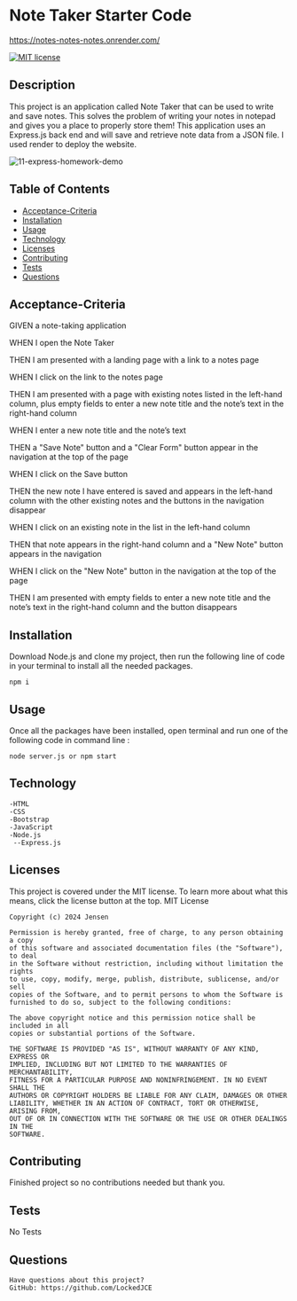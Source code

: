 # Note Taker Starter Code
https://notes-notes-notes.onrender.com/

 [![MIT license](https://img.shields.io/badge/License-MIT-blue.svg)](https://lbesson.mit-license.org/)
## Description
   This project is an application called Note Taker that can be used to write and save notes. 
   This solves the problem of writing your notes in notepad and gives you a place to properly store them! 
   This application uses an Express.js back end and will save and retrieve note data from a JSON file. 
   I used render to deploy the website.

![11-express-homework-demo](https://github.com/LockedJCE/Notes-Notes-Notes-/assets/163614828/424c6e7a-4daa-47a6-a168-1419272a5012)


## Table of Contents
  * [Acceptance-Criteria](#acceptance-criteria)
  * [Installation](#installation)
  * [Usage](#usage)
  * [Technology](#technology)
  * [Licenses](#licenses)
  * [Contributing](#contributing)
  * [Tests](#tests)
  * [Questions](#questions)
## Acceptance-Criteria
   GIVEN a note-taking application
   
   WHEN I open the Note Taker
   
   THEN I am presented with a landing page with a link to a notes page
   
   WHEN I click on the link to the notes page
   
   THEN I am presented with a page with existing notes listed in the left-hand column, plus empty fields to enter a new note title and the note’s text in the right-hand column
   
   WHEN I enter a new note title and the note’s text
   
   THEN a "Save Note" button and a "Clear Form" button appear in the navigation at the top of the page
   
   WHEN I click on the Save button
   
   THEN the new note I have entered is saved and appears in the left-hand column with the other existing notes and the buttons in the navigation disappear
   
   WHEN I click on an existing note in the list in the left-hand column
   
   THEN that note appears in the right-hand column and a "New Note" button appears in the navigation
   
   WHEN I click on the "New Note" button in the navigation at the top of the page
   
   THEN I am presented with empty fields to enter a new note title and the note’s text in the right-hand column and the button disappears
  ## Installation
  Download Node.js and clone my project, then run the following line of code in your terminal to install all the needed packages.

    npm i
  ## Usage
  Once all the packages have been installed, open terminal and run one of the following code in command line :

    node server.js or npm start
  ## Technology
    -HTML
    -CSS
    -Bootstrap
    -JavaScript
    -Node.js
     --Express.js
  ## Licenses
  This project is covered under the MIT license. To learn more about what this means, click the license button at the top.
  MIT License

    Copyright (c) 2024 Jensen

    Permission is hereby granted, free of charge, to any person obtaining a copy
    of this software and associated documentation files (the "Software"), to deal
    in the Software without restriction, including without limitation the rights
    to use, copy, modify, merge, publish, distribute, sublicense, and/or sell
    copies of the Software, and to permit persons to whom the Software is
    furnished to do so, subject to the following conditions:

    The above copyright notice and this permission notice shall be included in all
    copies or substantial portions of the Software.

    THE SOFTWARE IS PROVIDED "AS IS", WITHOUT WARRANTY OF ANY KIND, EXPRESS OR
    IMPLIED, INCLUDING BUT NOT LIMITED TO THE WARRANTIES OF MERCHANTABILITY,
    FITNESS FOR A PARTICULAR PURPOSE AND NONINFRINGEMENT. IN NO EVENT SHALL THE
    AUTHORS OR COPYRIGHT HOLDERS BE LIABLE FOR ANY CLAIM, DAMAGES OR OTHER
    LIABILITY, WHETHER IN AN ACTION OF CONTRACT, TORT OR OTHERWISE, ARISING FROM,
    OUT OF OR IN CONNECTION WITH THE SOFTWARE OR THE USE OR OTHER DEALINGS IN THE
    SOFTWARE.
  ## Contributing
  Finished project so no contributions needed but thank you.
  ## Tests
  No Tests
  ## Questions
    Have questions about this project?  
    GitHub: https://github.com/LockedJCE  
